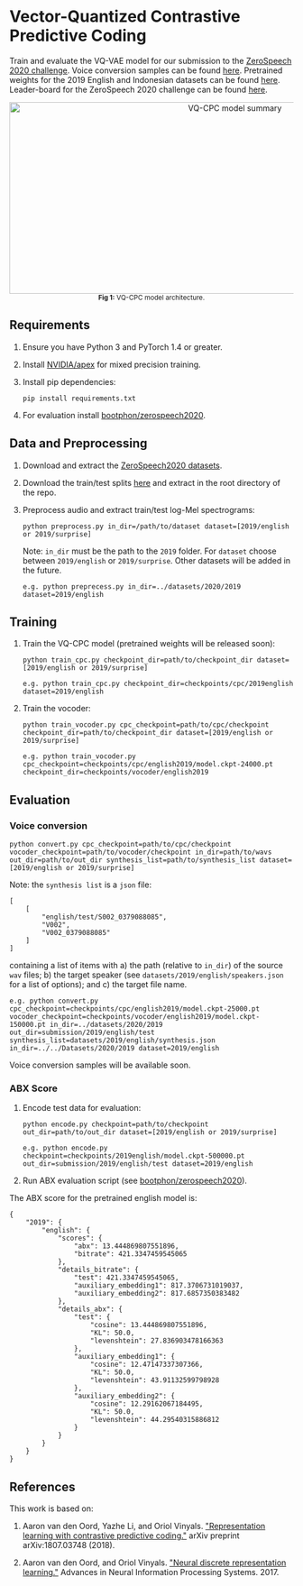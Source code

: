 # Vector-Quantized Contrastive Predictive Coding

Train and evaluate the VQ-VAE model for our submission to the [ZeroSpeech 2020 challenge](https://zerospeech.com/).
Voice conversion samples can be found [here](https://bshall.github.io/VectorQuantizedCPC/).
Pretrained weights for the 2019 English and Indonesian datasets can be found [here](https://github.com/bshall/VectorQuantizedCPC/releases/tag/v0.1).
Leader-board for the ZeroSpeech 2020 challenge can be found [here](https://zerospeech.com/2020/results.html).

<p align="center">
  <img width="784" height="340" alt="VQ-CPC model summary"
    src="https://raw.githubusercontent.com/bshall/VectorQuantizedCPC/master/model.png">
  <sup><strong>Fig 1:</strong> VQ-CPC model architecture.</sup>
</p>

## Requirements

1.  Ensure you have Python 3 and PyTorch 1.4 or greater.

2.  Install [NVIDIA/apex](https://github.com/NVIDIA/apex) for mixed precision training.

3.  Install pip dependencies:
    ```
    pip install requirements.txt
    ```
    
4.  For evaluation install [bootphon/zerospeech2020](https://github.com/bootphon/zerospeech2020).

## Data and Preprocessing

1.  Download and extract the [ZeroSpeech2020 datasets](https://download.zerospeech.com/).

2.  Download the train/test splits [here](https://github.com/bshall/VectorQuantizedCPC/releases/tag/v0.1) 
    and extract in the root directory of the repo.
    
3.  Preprocess audio and extract train/test log-Mel spectrograms:
    ```
    python preprocess.py in_dir=/path/to/dataset dataset=[2019/english or 2019/surprise]
    ```
    Note: `in_dir` must be the path to the `2019` folder. 
    For `dataset` choose between `2019/english` or `2019/surprise`.
    Other datasets will be added in the future.
    ```
    e.g. python preprecess.py in_dir=../datasets/2020/2019 dataset=2019/english
    ```
    
## Training
   
1.  Train the VQ-CPC model (pretrained weights will be released soon):
    ```
    python train_cpc.py checkpoint_dir=path/to/checkpoint_dir dataset=[2019/english or 2019/surprise]
    ```
    ```
    e.g. python train_cpc.py checkpoint_dir=checkpoints/cpc/2019english dataset=2019/english
    ```
    
2.  Train the vocoder:
    ```
    python train_vocoder.py cpc_checkpoint=path/to/cpc/checkpoint checkpoint_dir=path/to/checkpoint_dir dataset=[2019/english or 2019/surprise]
    ```
    ```
    e.g. python train_vocoder.py cpc_checkpoint=checkpoints/cpc/english2019/model.ckpt-24000.pt checkpoint_dir=checkpoints/vocoder/english2019
    ```

## Evaluation
    
### Voice conversion

```
python convert.py cpc_checkpoint=path/to/cpc/checkpoint vocoder_checkpoint=path/to/vocoder/checkpoint in_dir=path/to/wavs out_dir=path/to/out_dir synthesis_list=path/to/synthesis_list dataset=[2019/english or 2019/surprise]
```
Note: the `synthesis list` is a `json` file:
```
[
    [
        "english/test/S002_0379088085",
        "V002",
        "V002_0379088085"
    ]
]
```
containing a list of items with a) the path (relative to `in_dir`) of the source `wav` files;
b) the target speaker (see `datasets/2019/english/speakers.json` for a list of options);
and c) the target file name.
```
e.g. python convert.py cpc_checkpoint=checkpoints/cpc/english2019/model.ckpt-25000.pt vocoder_checkpoint=checkpoints/vocoder/english2019/model.ckpt-150000.pt in_dir=../datasets/2020/2019 out_dir=submission/2019/english/test synthesis_list=datasets/2019/english/synthesis.json in_dir=../../Datasets/2020/2019 dataset=2019/english
```
Voice conversion samples will be available soon.

### ABX Score
    
1.  Encode test data for evaluation:
    ```
    python encode.py checkpoint=path/to/checkpoint out_dir=path/to/out_dir dataset=[2019/english or 2019/surprise]
    ```
    ```
    e.g. python encode.py checkpoint=checkpoints/2019english/model.ckpt-500000.pt out_dir=submission/2019/english/test dataset=2019/english
    ```
    
2. Run ABX evaluation script (see [bootphon/zerospeech2020](https://github.com/bootphon/zerospeech2020)).

The ABX score for the pretrained english model is:
```
{
    "2019": {
        "english": {
            "scores": {
                "abx": 13.444869807551896,
                "bitrate": 421.3347459545065
            },
            "details_bitrate": {
                "test": 421.3347459545065,
                "auxiliary_embedding1": 817.3706731019037,
                "auxiliary_embedding2": 817.6857350383482
            },
            "details_abx": {
                "test": {
                    "cosine": 13.444869807551896,
                    "KL": 50.0,
                    "levenshtein": 27.836903478166363
                },
                "auxiliary_embedding1": {
                    "cosine": 12.47147337307366,
                    "KL": 50.0,
                    "levenshtein": 43.91132599798928
                },
                "auxiliary_embedding2": {
                    "cosine": 12.29162067184495,
                    "KL": 50.0,
                    "levenshtein": 44.29540315886812
                }
            }
        }
    }
}
```

## References

This work is based on:

1.  Aaron van den Oord, Yazhe Li, and Oriol Vinyals. ["Representation learning with contrastive predictive coding."](https://arxiv.org/abs/1807.03748)
    arXiv preprint arXiv:1807.03748 (2018).

2.  Aaron van den Oord, and Oriol Vinyals. ["Neural discrete representation learning."](https://arxiv.org/abs/1711.00937)
    Advances in Neural Information Processing Systems. 2017.
